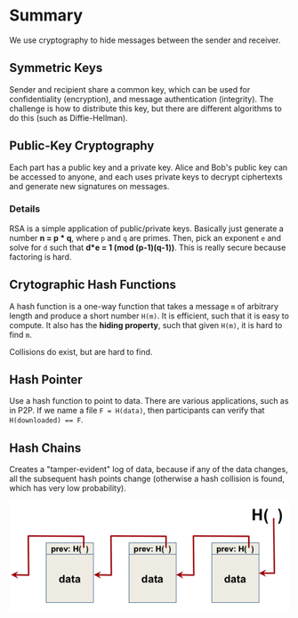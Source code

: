 # Summary
We use cryptography to hide messages between the sender and receiver. 

## Symmetric Keys
Sender and recipient share a common key, which can be used for confidentiality (encryption), and message authentication (integrity). The challenge is how to distribute this key, but there are different algorithms to do this (such as Diffie-Hellman).

## Public-Key Cryptography
Each part has a public key and a private key. Alice and Bob's public key can be accessed to anyone, and each uses private keys to decrypt ciphertexts and generate new signatures on messages.

### Details
RSA is a simple application of public/private keys. Basically just generate a number **n = p * q**, where `p` and `q` are primes. Then, pick an exponent `e` and solve for `d` such that **d*e = 1 (mod (p-1)(q-1))**. This is really secure because factoring is hard.

## Crytographic Hash Functions
A hash function is a one-way function that takes a message `m` of arbitrary length and produce a short number `H(m)`. It is efficient, such that it is easy to compute. It also has the **hiding property**, such that given `H(m)`, it is hard to find `m`. 

Collisions do exist, but are hard to find. 

## Hash Pointer
Use a hash function to point to data. There are various applications, such as in P2P. If we name a file `F = H(data)`, then participants can verify that `H(downloaded) == F`.

## Hash Chains
Creates a "tamper-evident" log of data, because if any of the data changes, all the subsequent hash points change (otherwise a hash collision is found, which has very low probability).
  
![serial schedule image](/crypto/hash_chain.png)
